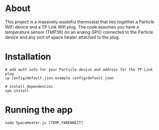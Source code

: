 About
===
This project is a massively wasteful thermostat that ties together a Particle WiFi device and a TP Link Wifi plug.
The code assumes you have a temperature sensor (TMP36) on an analog GPIO connected to the Particle device and any sort of space heater attached to the plug.  

Installation
===
	
	# add auth info for your Particle device and address for the TP Link plug
	cp config/default.json.example config/default.json

	# install dependencies 
    npm install

Running the app
===

    node SpaceHeater.js [TEMP_FARENHEIT]